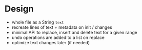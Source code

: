 # Design

- whole file as a String `text` 
- recreate lines of text + metadata on init / changes
- minimal API to replace, insert and delete text for a given range
- undo operations are added to a list on replace
- optimize text changes later (if needed)
